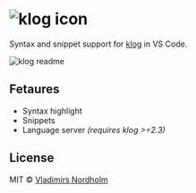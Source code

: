 <h1><img alt="klog icon" src="https://raw.githubusercontent.com/vladdeSV/vscode-klog/main/resource/readme-klog-icon.png"></h1>

Syntax and snippet support for [klog](https://github.com/jotaen/klog) in VS Code.

![klog readme](https://user-images.githubusercontent.com/7542961/113064610-a187b400-91b7-11eb-9262-c354bc4b5a24.gif)

## Fetaures
- Syntax highlight
- Snippets
- Language server *(requires klog >=2.3)*

## License
MIT © [Vladimirs Nordholm](https://github.com/vladdeSV)
